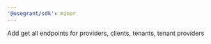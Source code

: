 ```yaml
---
'@usegrant/sdk': minor
---
```


Add get all endpoints for providers, clients, tenants, tenant providers
